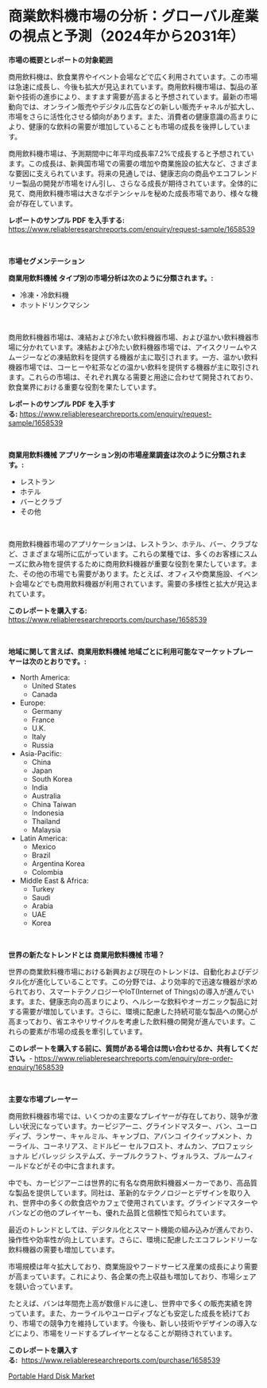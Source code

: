 <p><h1>商業飲料機市場の分析：グローバル産業の視点と予測（2024年から2031年）</h1></p><p><strong>市場の概要とレポートの対象範囲</strong></p>
<p><p>商用飲料機は、飲食業界やイベント会場などで広く利用されています。この市場は急速に成長し、今後も拡大が見込まれています。商用飲料機市場は、製品の革新や技術の進歩により、ますます需要が高まると予想されています。最新の市場動向では、オンライン販売やデジタル広告などの新しい販売チャネルが拡大し、市場をさらに活性化させる傾向があります。また、消費者の健康意識の高まりにより、健康的な飲料の需要が増加していることも市場の成長を後押ししています。</p><p>商用飲料機市場は、予測期間中に年平均成長率7.2%で成長すると予想されています。この成長は、新興国市場での需要の増加や商業施設の拡大など、さまざまな要因に支えられています。将来の見通しでは、健康志向の商品やエコフレンドリー製品の開発が市場をけん引し、さらなる成長が期待されています。全体的に見て、商用飲料機市場は大きなポテンシャルを秘めた成長市場であり、様々な機会が存在しています。</p></p>
<p><strong>レポートのサンプル PDF を入手する:</strong> <a href="https://www.reliableresearchreports.com/enquiry/request-sample/1658539">https://www.reliableresearchreports.com/enquiry/request-sample/1658539</a></p>
<p>&nbsp;</p>
<p><strong>市場セグメンテーション</strong></p>
<p><strong>商業用飲料機械 タイプ別の市場分析は次のように分類されます。:</strong></p>
<p><ul><li>冷凍・冷飲料機</li><li>ホットドリンクマシン</li></ul></p>
<p>&nbsp;</p>
<p><p>商用飲料機器市場は、凍結および冷たい飲料機器市場、および温かい飲料機器市場に分かれています。凍結および冷たい飲料機器市場では、アイスクリームやスムージーなどの凍結飲料を提供する機器が主に取引されます。一方、温かい飲料機器市場では、コーヒーや紅茶などの温かい飲料を提供する機器が主に取引されます。これらの市場は、それぞれ異なる需要と用途に合わせて開発されており、飲食業界における重要な役割を果たしています。</p></p>
<p><strong>レポートのサンプル PDF を入手する:</strong>&nbsp;<a href="https://www.reliableresearchreports.com/enquiry/request-sample/1658539">https://www.reliableresearchreports.com/enquiry/request-sample/1658539</a></p>
<p>&nbsp;</p>
<p><strong> 商業用飲料機械 アプリケーション別の市場産業調査は次のように分類されます。:</strong></p>
<p><ul><li>レストラン</li><li>ホテル</li><li>バーとクラブ</li><li>その他</li></ul></p>
<p>&nbsp;</p>
<p><p>商用飲料機器市場のアプリケーションは、レストラン、ホテル、バー、クラブなど、さまざまな場所に広がっています。これらの業種では、多くのお客様にスムーズに飲み物を提供するために商用飲料機器が重要な役割を果たしています。また、その他の市場でも需要があります。たとえば、オフィスや商業施設、イベント会場などでも商用飲料機器が利用されています。需要の多様性と拡大が見込まれています。</p></p>
<p><strong>このレポートを購入する:</strong>&nbsp; <a href="https://www.reliableresearchreports.com/purchase/1658539">https://www.reliableresearchreports.com/purchase/1658539</a></p>
<p>&nbsp;</p>
<p><strong>地域に関して言えば、商業用飲料機械 地域ごとに利用可能なマーケットプレーヤーは次のとおりです。:</strong></p>
<p><ul>
    <li>
        North America:
        <ul>
            <li>United States</li>
            <li>Canada</li>
        </ul>
    </li>
    <li>
        Europe:
        <ul>
            <li>Germany</li>
            <li>France</li>
            <li>U.K.</li>
            <li>Italy</li>
            <li>Russia</li>
        </ul>
    </li>
    <li>
        Asia-Pacific:
        <ul>
            <li>China</li>
            <li>Japan</li>
            <li>South Korea</li>
            <li>India</li>
            <li>Australia</li>
            <li>China Taiwan</li>
            <li>Indonesia</li>
            <li>Thailand</li>
            <li>Malaysia</li>
        </ul>
    </li>
    <li>
        Latin America:
        <ul>
            <li>Mexico</li>
            <li>Brazil</li>
            <li>Argentina Korea</li>
            <li>Colombia</li>
        </ul>
    </li>
    <li>
        Middle East & Africa:
        <ul>
            <li>Turkey</li>
            <li>Saudi</li>
            <li>Arabia</li>
            <li>UAE</li>
            <li>Korea</li>
        </ul>
    </li>
    </ul></p>
<p>&nbsp;</p>
<p><strong>世界の新たなトレンドとは 商業用飲料機械 市場？</strong></p>
<p><p>世界の商業飲料機市場における新興および現在のトレンドは、自動化およびデジタル化が進化していることです。この分野では、より効率的で迅速な機器が求められており、スマートテクノロジーやIoT(Internet of Things)の導入が進んでいます。また、健康志向の高まりにより、ヘルシーな飲料やオーガニック製品に対する需要が増加しています。さらに、環境に配慮した持続可能な製品への関心が高まっており、省エネやリサイクルを考慮した飲料機の開発が進んでいます。これらの要素が市場の成長を牽引しています。</p></p>
<p><strong>このレポートを購入する前に、質問がある場合は問い合わせるか、共有してください。</strong>- <a href="https://www.reliableresearchreports.com/enquiry/pre-order-enquiry/1658539">https://www.reliableresearchreports.com/enquiry/pre-order-enquiry/1658539</a></p>
<p>&nbsp;</p>
<p><strong>主要な市場プレーヤー</strong></p>
<p><p>商用飲料機器市場では、いくつかの主要なプレイヤーが存在しており、競争が激しい状況になっています。カーピジアーニ、グラインドマスター、バン、ユーロディブ、ランサー、キャルミル、キャンブロ、アバンコ イクイップメント、カーライル、コーネリアス、ミドルビー セルフロスト、オムカン、プロフェッショナル ビバレッジ システムズ、テーブルクラフト、ヴォルラス、ブルームフィールドなどがその中に含まれます。</p><p>中でも、カーピジアーニは世界的に有名な商用飲料機器メーカーであり、高品質な製品を提供しています。同社は、革新的なテクノロジーとデザインを取り入れ、世界中の多くの飲食店やカフェで使用されています。グラインドマスターやバンなどの他のプレイヤーも、優れた品質と信頼性で知られています。</p><p>最近のトレンドとしては、デジタル化とスマート機能の組み込みが進んでおり、操作性や効率性が向上しています。さらに、環境に配慮したエコフレンドリーな飲料機器の需要も増加しています。</p><p>市場規模は年々拡大しており、商業施設やフードサービス産業の成長により需要が高まっています。これにより、各企業の売上収益も増加しており、市場シェアを競い合っています。</p><p>たとえば、バンは年間売上高が数億ドルに達し、世界中で多くの販売実績を誇っています。また、カーライルやユーロディブなども安定した成長を続けており、市場での競争力を維持しています。今後も、新しい技術やデザインの導入などにより、市場をリードするプレイヤーとなることが期待されています。</p></p>
<p><strong>このレポートを購入する:</strong>&nbsp;&nbsp;<a href="https://www.reliableresearchreports.com/purchase/1658539">https://www.reliableresearchreports.com/purchase/1658539</a></p>
<p><p><a href="https://github.com/Chiragrp22/Market-Research-Report-List-3/blob/main/portable-hard-disk-market.md">Portable Hard Disk Market</a></p></p>